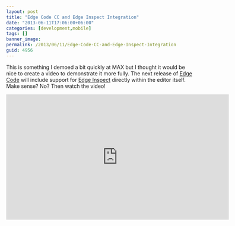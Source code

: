 ```yaml
---
layout: post
title: "Edge Code CC and Edge Inspect Integration"
date: "2013-06-11T17:06:00+06:00"
categories: [development,mobile]
tags: []
banner_image: 
permalink: /2013/06/11/Edge-Code-CC-and-Edge-Inspect-Integration
guid: 4956
---
```


This is something I demoed a bit quickly at MAX but I thought it would be nice to create a video to demonstrate it more fully. The next release of <a href="http://html.adobe.com/edge/code/">Edge Code</a> will include support for <a href="http://html.adobe.com/edge/inspect/">Edge Inspect</a> directly within the editor itself. Make sense? No? Then watch the video!
<!--more-->
<iframe width="600" height="338" src="http://www.youtube.com/embed/VWGIX8shlcY?rel=0" frameborder="0" allowfullscreen></iframe>
